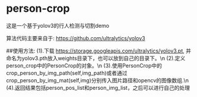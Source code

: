# person-crop
这是一个基于yolov3的行人检测与切割demo

算法代码主要来自于: https://github.com/ultralytics/yolov3

##使用方法:
(1).下载 https://storage.googleapis.com/ultralytics/yolov3.pt, 并命名为yolov3.pth放入weights目录下，也可以放到自己的目录下。\n
(2).定义person_crop中的PersonCrop的对象。\n
(3).使用PersonCrop中的crop_person_by_img_path(self,img_path)或者通过crop_person_by_img_mat(self,img)分别传入图片路径和opencv的图像数组.\n
(4).返回结果包括person_pos_list和person_img_list，之后可以进行自己的处理

